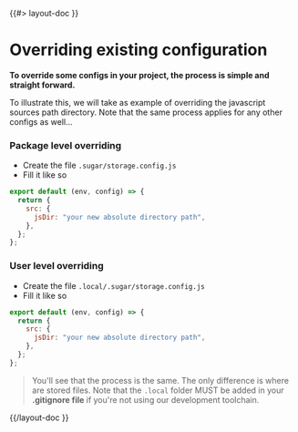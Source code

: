 <!--
/**
 * @name            Override configs
 * @namespace       doc.config
 * @type            Markdown
 * @platform        md
 * @status          stable
 * @menu            Documentation / Configuration           /doc/config/override
 *
 * @since           2.0.0
 * @author    Olivier Bossel <olivier.bossel@gmail.com> (https://coffeekraken.io)
 */
-->

{{#> layout-doc }}

# Overriding existing configuration

**To override some configs in your project, the process is simple and straight forward.**

To illustrate this, we will take as example of overriding the javascript sources path directory. Note that the same process applies for any other configs as well...

### Package level overriding

- Create the file `.sugar/storage.config.js`
- Fill it like so

```js
export default (env, config) => {
  return {
    src: {
      jsDir: "your new absolute directory path",
    },
  };
};
```

### User level overriding

- Create the file `.local/.sugar/storage.config.js`
- Fill it like so

```js
export default (env, config) => {
  return {
    src: {
      jsDir: "your new absolute directory path",
    },
  };
};
```

> You'll see that the process is the same. The only difference is where are stored files. Note that the `.local` folder MUST be added in your **.gitignore file** if you're not using our development toolchain.

{{/layout-doc }}
